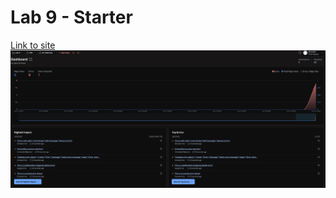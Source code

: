 # Lab 9 - Starter
[Link to site](https://emngi.github.io/Lab9_Starter/)
![Screenshot of TrackJS](TrackJS.png)